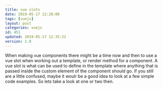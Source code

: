 ```yaml
---
title: vue slots
date: 2019-05-17 12:28:00
tags: [vuejs]
layout: post
categories: vuejs
id: 451
updated: 2019-05-17 12:35:22
version: 1.0
---
```


When making vue components there might be a time now and then to use a vue slot when working out a template, or render method for a component. A vue slot is what can be used to define in the template where anything that is passed inside the custom element of the component should go. If you still are a little confused, maybe it woulr be a good idea to look at a few simple code examples. So lets take a look at one or two then.

<!-- more -->

